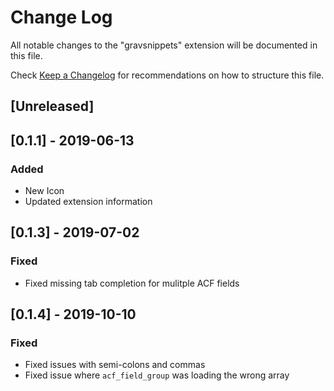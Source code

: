 # Change Log

All notable changes to the "gravsnippets" extension will be documented in this file.

Check [Keep a Changelog](http://keepachangelog.com/) for recommendations on how to structure this file.

## [Unreleased]

## [0.1.1] - 2019-06-13

### Added

- New Icon
- Updated extension information

## [0.1.3] - 2019-07-02

### Fixed

- Fixed missing tab completion for mulitple ACF fields

## [0.1.4] - 2019-10-10

### Fixed

- Fixed issues with semi-colons and commas
- Fixed issue where `acf_field_group` was loading the wrong array